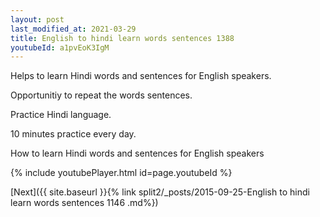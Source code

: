 ```yaml
---
layout: post
last_modified_at: 2021-03-29
title: English to hindi learn words sentences 1388 
youtubeId: a1pvEoK3IgM
---
```

 
 
Helps to learn Hindi words and sentences for English speakers.

Opportunitiy to repeat the words sentences. 

Practice Hindi language. 
 
10 minutes practice every day. 
 
How to learn Hindi words and sentences for English speakers 
 
{% include youtubePlayer.html id=page.youtubeId %}
 
 
[Next]({{ site.baseurl }}{% link  split2/_posts/2015-09-25-English to hindi learn words sentences 1146 .md%})
 
